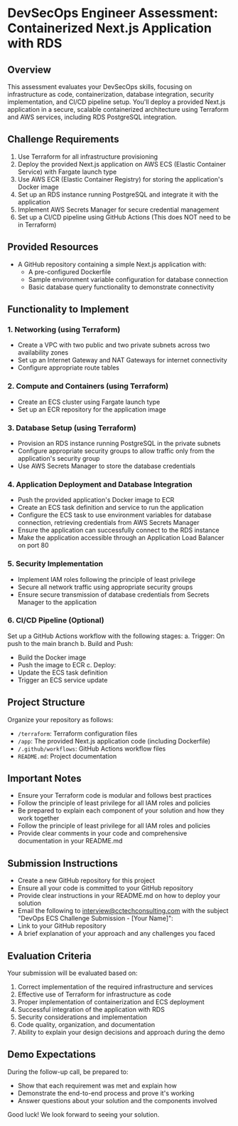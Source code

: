 # DevSecOps Engineer Assessment: Containerized Next.js Application with RDS

## Overview
This assessment evaluates your DevSecOps skills, focusing on infrastructure as code, containerization, database integration, security implementation, and CI/CD pipeline setup. You'll deploy a provided Next.js application in a secure, scalable containerized architecture using Terraform and AWS services, including RDS PostgreSQL integration.

## Challenge Requirements
1. Use Terraform for all infrastructure provisioning
2. Deploy the provided Next.js application on AWS ECS (Elastic Container Service) with Fargate launch type
3. Use AWS ECR (Elastic Container Registry) for storing the application's Docker image
4. Set up an RDS instance running PostgreSQL and integrate it with the application
5. Implement AWS Secrets Manager for secure credential management
6. Set up a CI/CD pipeline using GitHub Actions (This does NOT need to be in Terraform)

## Provided Resources
- A GitHub repository containing a simple Next.js application with:
  * A pre-configured Dockerfile
  * Sample environment variable configuration for database connection
  * Basic database query functionality to demonstrate connectivity

## Functionality to Implement

### 1. Networking (using Terraform)
- Create a VPC with two public and two private subnets across two availability zones
- Set up an Internet Gateway and NAT Gateways for internet connectivity
- Configure appropriate route tables

### 2. Compute and Containers (using Terraform)
- Create an ECS cluster using Fargate launch type
- Set up an ECR repository for the application image

### 3. Database Setup (using Terraform)
- Provision an RDS instance running PostgreSQL in the private subnets
- Configure appropriate security groups to allow traffic only from the application's security group
- Use AWS Secrets Manager to store the database credentials

### 4. Application Deployment and Database Integration
- Push the provided application's Docker image to ECR
- Create an ECS task definition and service to run the application
- Configure the ECS task to use environment variables for database connection, retrieving credentials from AWS Secrets Manager
- Ensure the application can successfully connect to the RDS instance
- Make the application accessible through an Application Load Balancer on port 80

### 5. Security Implementation
- Implement IAM roles following the principle of least privilege
- Secure all network traffic using appropriate security groups
- Ensure secure transmission of database credentials from Secrets Manager to the application

### 6. CI/CD Pipeline (Optional)
Set up a GitHub Actions workflow with the following stages:
a. Trigger: On push to the main branch
b. Build and Push: 
   - Build the Docker image
   - Push the image to ECR
c. Deploy: 
   - Update the ECS task definition
   - Trigger an ECS service update

## Project Structure
Organize your repository as follows:
- `/terraform`: Terraform configuration files
- `/app`: The provided Next.js application code (including Dockerfile)
- `/.github/workflows`: GitHub Actions workflow files
- `README.md`: Project documentation

## Important Notes
- Ensure your Terraform code is modular and follows best practices
- Follow the principle of least privilege for all IAM roles and policies
- Be prepared to explain each component of your solution and how they work together
- Follow the principle of least privilege for all IAM roles and policies
- Provide clear comments in your code and comprehensive documentation in your README.md

## Submission Instructions
- Create a new GitHub repository for this project
- Ensure all your code is committed to your GitHub repository
- Provide clear instructions in your README.md on how to deploy your solution
- Email the following to interview@cctechconsulting.com with the subject "DevOps ECS Challenge Submission - [Your Name]":
- Link to your GitHub repository
- A brief explanation of your approach and any challenges you faced

## Evaluation Criteria
Your submission will be evaluated based on:
1. Correct implementation of the required infrastructure and services
2. Effective use of Terraform for infrastructure as code
3. Proper implementation of containerization and ECS deployment
4. Successful integration of the application with RDS
5. Security considerations and implementation
6. Code quality, organization, and documentation
7. Ability to explain your design decisions and approach during the demo

## Demo Expectations
During the follow-up call, be prepared to:
- Show that each requirement was met and explain how
- Demonstrate the end-to-end process and prove it's working
- Answer questions about your solution and the components involved


Good luck! We look forward to seeing your solution.

